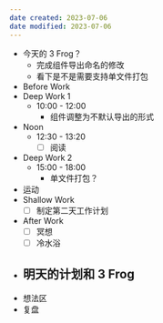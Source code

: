 ```yaml
---
date created: 2023-07-06 
date modified: 2023-07-06
---
```

- 今天的 3 Frog？
	- 完成组件导出命名的修改
	- 看下是不是需要支持单文件打包
- Before Work
- Deep Work 1
	- 10:00 - 12:00
		- 组件调整为不默认导出的形式
- Noon
	- 12:30 - 13:20
		- [ ] 阅读
- Deep Work 2
	- 15:00 - 18:00
		- 单文件打包？
- 运动
- Shallow Work
	- [ ] 制定第二天工作计划
- After Work
	- [ ] 冥想
	- [ ] 冷水浴
- 明天的计划和 3 Frog
	- 
- 想法区
- 复盘
